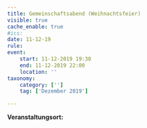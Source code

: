 ```yaml
---
title: Gemeinschaftsabend (Weihnachtsfeier)
visible: true
cache_enable: true
#ics: 
date: 11-12-19
rule: 
event:
	start: 11-12-2019 19:30
	end: 11-12-2019 22:00
	location: ''
taxonomy:
	category: ['']
	tag: ['Dezember 2019']

---
```




**Veranstaltungsort:** 

